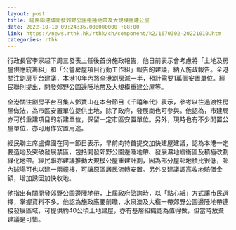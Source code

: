 ```yaml
---
layout: post
title: 經民聯建議開發郊野公園邊陲地帶及大規模重建公屋
date: 2022-10-10 09:24:36.000000000 +08:00
link: https://news.rthk.hk/rthk/ch/component/k2/1670302-20221010.htm
categories: rthk
---
```


行政長官李家超下周三發表上任後首份施政報告，他日前表示會考慮將「土地及房屋供應統籌組」和「公營房屋項目行動工作組」報告的建議，納入施政報告。全港關注劏房平台建議，本港10年內將全港劏房減一半，預計需要1萬個安置單位。經民聯則提出，開發郊野公園邊陲地帶及大規模重建公屋等。

全港關注劏房平台召集人鄧寶山在本台節目《千禧年代》表示，參考以往過渡性房屋做法，為市區安置單位提供土地，除了政府，發展商也可參與。他認為，市建局亦可於重建項目的新建單位，保留一定市區安置單位。另外，現時也有不少閒置公屋單位，亦可用作安置用途。

經民聯主席盧偉國在同一節目表示，早前向特首提交加快建屋建議，認為本港一定要造地及突破發展禁區，包括開發郊野公園邊陲地帶、發展濕地緩衝區及積極改劃綠化地帶。經民聯亦建議推動大規模公屋重建計劃，因為部分屋邨地積比很低，邨內球場可也以建一兩幢樓，可讓原區居民流轉安置。另外又建議調高收地賠償金額，增加誘因加快收地。

他指出有關開發郊野公園邊陲地帶，上屆政府諮詢時，以「點心紙」方式讓市民選擇，掌握資料不多。他認為施政應要前瞻，水泉澳及大欖一帶郊野公園邊陲地帶連接發展區域，可提供約40公頃土地建屋，亦有基層組織認為值得做，但當時放棄建議是可惜。
